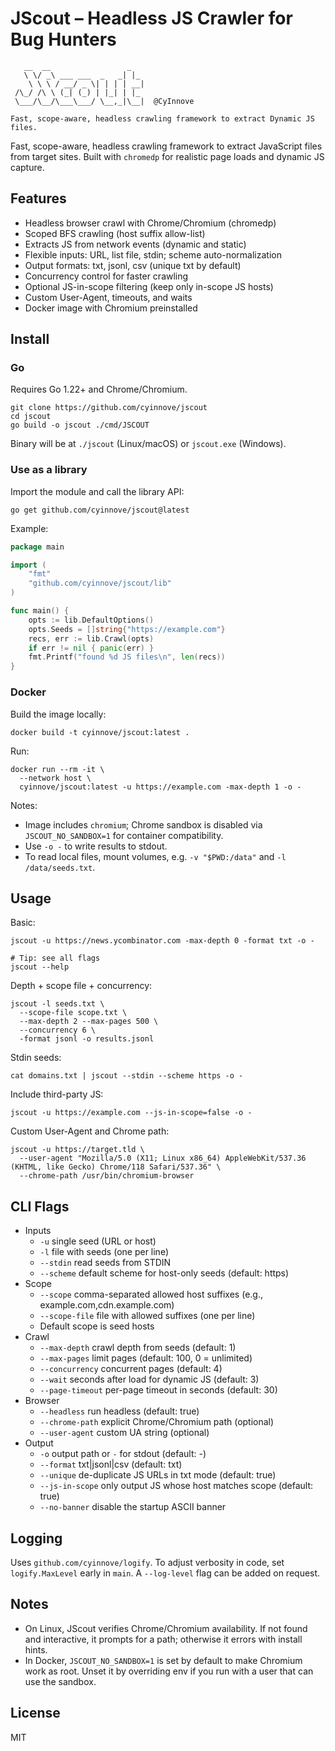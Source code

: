 # JScout – Headless JS Crawler for Bug Hunters

```
   __  __                 _   
   \ \/ _\ ___ ___  _   _| |_ 
    \ \ \ / __/ _ \| | | | __|
 /\_/ /\ \ (_| (_) | |_| | |_ 
 \___/\__/\___\___/ \__,_|\__|  @CyInnove
    
Fast, scope-aware, headless crawling framework to extract Dynamic JS files.
```

Fast, scope-aware, headless crawling framework to extract JavaScript files from target sites. Built with `chromedp` for realistic page loads and dynamic JS capture.

## Features

- Headless browser crawl with Chrome/Chromium (chromedp)
- Scoped BFS crawling (host suffix allow-list)
- Extracts JS from network events (dynamic and static)
- Flexible inputs: URL, list file, stdin; scheme auto-normalization
- Output formats: txt, jsonl, csv (unique txt by default)
- Concurrency control for faster crawling
- Optional JS-in-scope filtering (keep only in-scope JS hosts)
- Custom User-Agent, timeouts, and waits
- Docker image with Chromium preinstalled

## Install

### Go

Requires Go 1.22+ and Chrome/Chromium.

```
git clone https://github.com/cyinnove/jscout
cd jscout
go build -o jscout ./cmd/JSCOUT
```

Binary will be at `./jscout` (Linux/macOS) or `jscout.exe` (Windows).

### Use as a library

Import the module and call the library API:

```
go get github.com/cyinnove/jscout@latest
```

Example:

```go
package main

import (
    "fmt"
    "github.com/cyinnove/jscout/lib"
)

func main() {
    opts := lib.DefaultOptions()
    opts.Seeds = []string{"https://example.com"}
    recs, err := lib.Crawl(opts)
    if err != nil { panic(err) }
    fmt.Printf("found %d JS files\n", len(recs))
}
```

### Docker

Build the image locally:

```
docker build -t cyinnove/jscout:latest .
```

Run:

```
docker run --rm -it \
  --network host \
  cyinnove/jscout:latest -u https://example.com -max-depth 1 -o -
```

Notes:
- Image includes `chromium`; Chrome sandbox is disabled via `JSCOUT_NO_SANDBOX=1` for container compatibility.
- Use `-o -` to write results to stdout.
- To read local files, mount volumes, e.g. `-v "$PWD:/data"` and `-l /data/seeds.txt`.

## Usage

Basic:

```
jscout -u https://news.ycombinator.com -max-depth 0 -format txt -o -

# Tip: see all flags
jscout --help
```

Depth + scope file + concurrency:

```
jscout -l seeds.txt \
  --scope-file scope.txt \
  --max-depth 2 --max-pages 500 \
  --concurrency 6 \
  -format jsonl -o results.jsonl
```

Stdin seeds:

```
cat domains.txt | jscout --stdin --scheme https -o -
```

Include third-party JS:

```
jscout -u https://example.com --js-in-scope=false -o -
```

Custom User-Agent and Chrome path:

```
jscout -u https://target.tld \
  --user-agent "Mozilla/5.0 (X11; Linux x86_64) AppleWebKit/537.36 (KHTML, like Gecko) Chrome/118 Safari/537.36" \
  --chrome-path /usr/bin/chromium-browser
```

## CLI Flags

- Inputs
  - `-u` single seed (URL or host)
  - `-l` file with seeds (one per line)
  - `--stdin` read seeds from STDIN
  - `--scheme` default scheme for host-only seeds (default: https)
- Scope
  - `--scope` comma-separated allowed host suffixes (e.g., example.com,cdn.example.com)
  - `--scope-file` file with allowed suffixes (one per line)
  - Default scope is seed hosts
- Crawl
  - `--max-depth` crawl depth from seeds (default: 1)
  - `--max-pages` limit pages (default: 100, 0 = unlimited)
  - `--concurrency` concurrent pages (default: 4)
  - `--wait` seconds after load for dynamic JS (default: 3)
  - `--page-timeout` per-page timeout in seconds (default: 30)
- Browser
  - `--headless` run headless (default: true)
  - `--chrome-path` explicit Chrome/Chromium path (optional)
  - `--user-agent` custom UA string (optional)
- Output
  - `-o` output path or `-` for stdout (default: -)
  - `--format` txt|jsonl|csv (default: txt)
  - `--unique` de-duplicate JS URLs in txt mode (default: true)
  - `--js-in-scope` only output JS whose host matches scope (default: true)
  - `--no-banner` disable the startup ASCII banner

## Logging

Uses `github.com/cyinnove/logify`. To adjust verbosity in code, set `logify.MaxLevel` early in `main`. A `--log-level` flag can be added on request.

## Notes

- On Linux, JScout verifies Chrome/Chromium availability. If not found and interactive, it prompts for a path; otherwise it errors with install hints.
- In Docker, `JSCOUT_NO_SANDBOX=1` is set by default to make Chromium work as root. Unset it by overriding env if you run with a user that can use the sandbox.

## License

MIT
